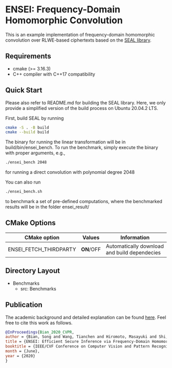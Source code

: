 # ENSEI: Frequency-Domain Homomorphic Convolution
This is an example implementation of frequency-domain homomorphic convolution over
RLWE-based ciphertexts based on the [SEAL library](https://github.com/microsoft/SEAL "SEAL").

## Requirements
- cmake (>= 3.16.3) 
- C++ compiler with C++17 compatibility

## Quick Start
Please also refer to README.md for building the SEAL library. Here, we only
provide a simplified version of the build process on Ubuntu 20.04.2 LTS.

First, build SEAL by running

```sh
cmake -S . -B build
cmake --build build
```

The binary for running the linear transformation will be in build/bin/ensei_bench. 
To run the benchmark, simply execute the binary with proper arguments, e.g.,
```sh
./ensei_bench 2048
```
for running a direct convolution with polynomial degree 2048

 You can also run 
```sh
./ensei_bench.sh
```
to benchmark a set of pre-defined computations, where the benchmarked results
will be in the folder ensei_result/

## CMake Options

| CMake option | Values | Information |
| --- | --- | --- |
| ENSEI_FETCH_THIRDPARTY | **ON**/OFF | Automatically download and build dependecies

## Directory Layout
- Benchmarks
  - src: Benchmarks

## Publication
The academic background and detailed explanation can be found [here](https://arxiv.org/abs/2003.05328). Feel free to cite this work as follows.

```bibtex
@InProceedings{Bian_2020_CVPR,
author = {Bian, Song and Wang, Tianchen and Hiromoto, Masayuki and Shi, Yiyu and Sato, Takashi},
title = {ENSEI: Efficient Secure Inference via Frequency-Domain Homomorphic Convolution for Privacy-Preserving Visual Recognition},
booktitle = {IEEE/CVF Conference on Computer Vision and Pattern Recognition (CVPR)},
month = {June},
year = {2020}
}
```
